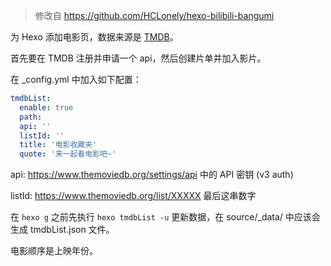 > 修改自 https://github.com/HCLonely/hexo-bilibili-bangumi

为 Hexo 添加电影页，数据来源是 [TMDB](https://www.themoviedb.org/)。

首先要在 TMDB 注册并申请一个 api，然后创建片单并加入影片。

在 _config.yml 中加入如下配置：

```yaml
tmdbList:
  enable: true
  path:
  api: ''
  listId: ''
  title: '电影收藏夹'
  quote: '来一起看电影吧~'
```

api: https://www.themoviedb.org/settings/api 中的 API 密钥 (v3 auth)

listId: https://www.themoviedb.org/list/XXXXX 最后这串数字

在 `hexo g` 之前先执行 `hexo tmdbList -u` 更新数据，在 source/_data/ 中应该会生成 tmdbList.json 文件。

电影顺序是上映年份。

